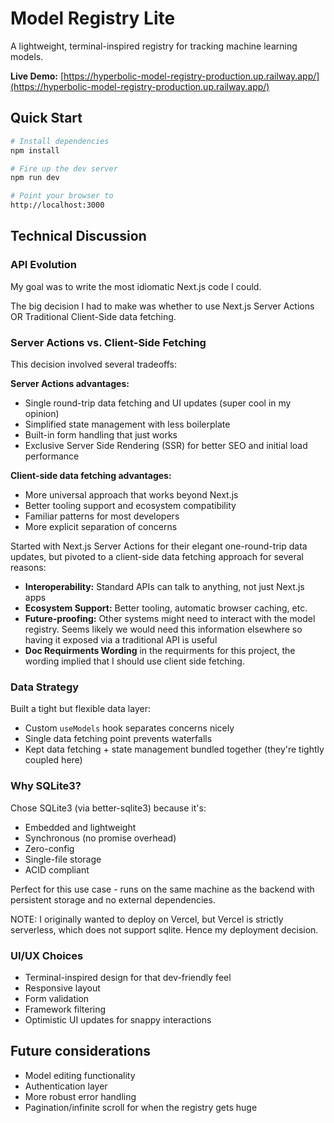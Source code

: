 # Model Registry Lite

A lightweight, terminal-inspired registry for tracking machine learning models.

**Live Demo:** [https://hyperbolic-model-registry-production.up.railway.app/](https://hyperbolic-model-registry-production.up.railway.app/)

## Quick Start

```bash
# Install dependencies
npm install

# Fire up the dev server
npm run dev

# Point your browser to
http://localhost:3000
```

## Technical Discussion

### API Evolution

My goal was to write the most idiomatic Next.js code I could.

The big decision I had to make was whether to use Next.js Server Actions OR Traditional Client-Side data fetching.

### Server Actions vs. Client-Side Fetching

This decision involved several tradeoffs:

**Server Actions advantages:**
- Single round-trip data fetching and UI updates (super cool in my opinion)
- Simplified state management with less boilerplate
- Built-in form handling that just works
- Exclusive Server Side Rendering (SSR) for better SEO and initial load performance

**Client-side data fetching advantages:**
- More universal approach that works beyond Next.js
- Better tooling support and ecosystem compatibility
- Familiar patterns for most developers
- More explicit separation of concerns


Started with Next.js Server Actions for their elegant one-round-trip data updates, but pivoted to a client-side data fetching approach for several reasons:

- **Interoperability:** Standard APIs can talk to anything, not just Next.js apps
- **Ecosystem Support:** Better tooling, automatic browser caching, etc.
- **Future-proofing:** Other systems might need to interact with the model registry. Seems likely we would need this information elsewhere so having it exposed via a traditional API is useful
- **Doc Requirments Wording** in the requirments for this project, the wording implied that I should use client side fetching.

### Data Strategy

Built a tight but flexible data layer:

- Custom `useModels` hook separates concerns nicely
- Single data fetching point prevents waterfalls
- Kept data fetching + state management bundled together (they're tightly coupled here)

### Why SQLite3?

Chose SQLite3 (via better-sqlite3) because it's:

- Embedded and lightweight
- Synchronous (no promise overhead)
- Zero-config
- Single-file storage
- ACID compliant

Perfect for this use case - runs on the same machine as the backend with persistent storage and no external dependencies.

NOTE: I originally wanted to deploy on Vercel, but Vercel is strictly serverless, which does not support sqlite. Hence my deployment decision.

### UI/UX Choices

- Terminal-inspired design for that dev-friendly feel
- Responsive layout
- Form validation
- Framework filtering
- Optimistic UI updates for snappy interactions

## Future considerations

- Model editing functionality
- Authentication layer
- More robust error handling
- Pagination/infinite scroll for when the registry gets huge